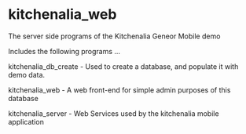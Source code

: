# kitchenalia_web
The server side programs of the Kitchenalia Geneor Mobile demo

Includes the following programs ...

kitchenalia_db_create - Used to create a database, and populate it with demo data.  

kitchenalia_web - A web front-end for simple admin purposes of this database

kitchenalia_server - Web Services used by the kitchenalia mobile application
